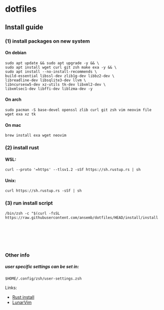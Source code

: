 # dotfiles

## Install guide

### (1) install packages on new system

#### On debian
```
sudo apt update && sudo apt upgrade -y && \
sudo apt install wget curl git zsh make exa -y && \
sudo apt install --no-install-recommends \
build-essential libssl-dev zlib1g-dev libbz2-dev \
libreadline-dev libsqlite3-dev llvm \
libncursesw5-dev xz-utils tk-dev libxml2-dev \
libxmlsec1-dev libffi-dev liblzma-dev -y
```

#### On arch
```
sudo pacman -S base-devel openssl zlib curl git zsh vim neovim file wget exa xz tk
```

#### On mac
```
brew install exa wget neovim
```

### (2) install rust

#### WSL:
```
curl --proto '=https' --tlsv1.2 -sSf https://sh.rustup.rs | sh
```

#### Unix:
```
curl https://sh.rustup.rs -sSf | sh
```

### (3) run install script

```
/bin/zsh -c "$(curl -fsSL https://raw.githubusercontent.com/ansemb/dotfiles/HEAD/install/install.zsh)"
```

<br /><br /><br /><br />

### Other info

##### user specific settings can be set in:
```
$HOME/.config/zsh/user-settings.zsh
```

Links:
- [Rust install](https://www.rust-lang.org/tools/install)
- [LunarVim](https://www.lunarvim.org/)
